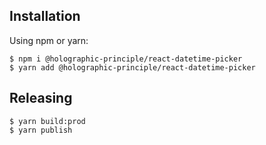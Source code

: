 ## Installation

Using npm or yarn:
```shell
$ npm i @holographic-principle/react-datetime-picker
$ yarn add @holographic-principle/react-datetime-picker
```

## Releasing

```shell
$ yarn build:prod
$ yarn publish
```
